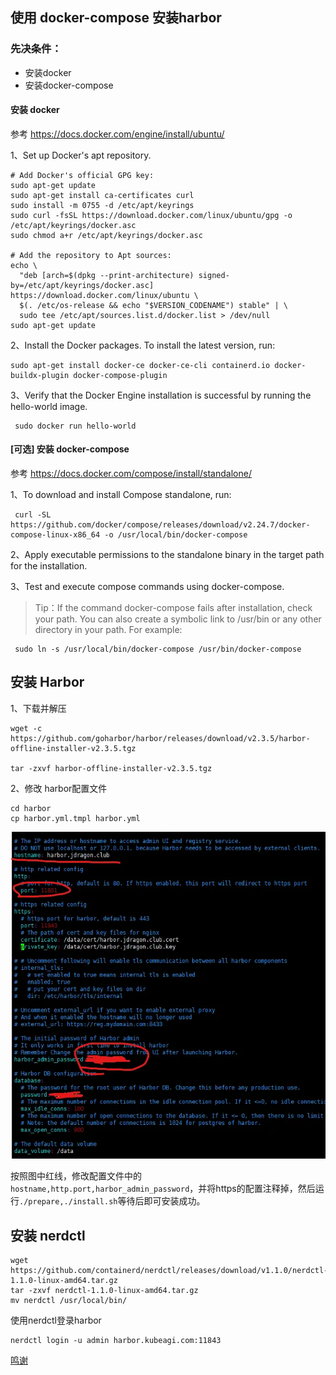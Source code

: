 ## 使用 docker-compose 安装harbor
### 先决条件：
* 安装docker
* 安装docker-compose

#### 安装 docker
参考 https://docs.docker.com/engine/install/ubuntu/

1、Set up Docker's apt repository.
```
# Add Docker's official GPG key:
sudo apt-get update
sudo apt-get install ca-certificates curl
sudo install -m 0755 -d /etc/apt/keyrings
sudo curl -fsSL https://download.docker.com/linux/ubuntu/gpg -o /etc/apt/keyrings/docker.asc
sudo chmod a+r /etc/apt/keyrings/docker.asc

# Add the repository to Apt sources:
echo \
  "deb [arch=$(dpkg --print-architecture) signed-by=/etc/apt/keyrings/docker.asc] https://download.docker.com/linux/ubuntu \
  $(. /etc/os-release && echo "$VERSION_CODENAME") stable" | \
  sudo tee /etc/apt/sources.list.d/docker.list > /dev/null
sudo apt-get update
```
2、Install the Docker packages.
To install the latest version, run:
```
sudo apt-get install docker-ce docker-ce-cli containerd.io docker-buildx-plugin docker-compose-plugin
```
3、Verify that the Docker Engine installation is successful by running the hello-world image.
```
 sudo docker run hello-world
```

#### [可选] 安装 docker-compose
参考 https://docs.docker.com/compose/install/standalone/

1、To download and install Compose standalone, run:
```
 curl -SL https://github.com/docker/compose/releases/download/v2.24.7/docker-compose-linux-x86_64 -o /usr/local/bin/docker-compose
```
2、Apply executable permissions to the standalone binary in the target path for the installation.

3、Test and execute compose commands using docker-compose.

>Tip：If the command docker-compose fails after installation, check your path. You can also create a symbolic link to /usr/bin or any other directory in your path. For example:
```
 sudo ln -s /usr/local/bin/docker-compose /usr/bin/docker-compose
```

## 安装 Harbor
1、下载并解压
```
wget -c https://github.com/goharbor/harbor/releases/download/v2.3.5/harbor-offline-installer-v2.3.5.tgz

tar -zxvf harbor-offline-installer-v2.3.5.tgz
```
2、修改 harbor配置文件
```
cd harbor
cp harbor.yml.tmpl harbor.yml
```
![alt text](image.png)

按照图中红线，修改配置文件中的`hostname,http.port,harbor_admin_password`，并将https的配置注释掉，然后运行`./prepare,./install.sh`等待后即可安装成功。

## 安装 nerdctl
```
wget https://github.com/containerd/nerdctl/releases/download/v1.1.0/nerdctl-1.1.0-linux-amd64.tar.gz
tar -zxvf nerdctl-1.1.0-linux-amd64.tar.gz
mv nerdctl /usr/local/bin/
```
使用nerdctl登录harbor
```
nerdctl login -u admin harbor.kubeagi.com:11843
```

[鸣谢](https://www.jianshu.com/p/21ec1cec93cf)